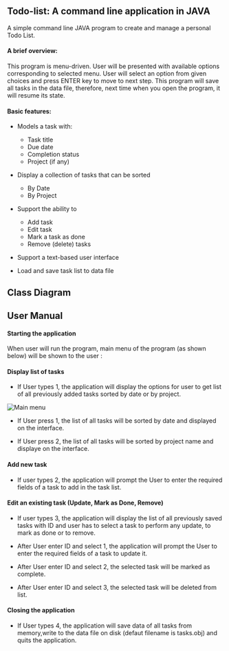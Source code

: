 ## Todo-list: A command line application in JAVA

A simple command line JAVA program to create and manage a personal Todo List.

#### A brief overview:


This program is menu-driven. User will be presented with available options corresponding to selected menu. User will select an option from given choices and press ENTER key to move to next step. This program will save all tasks in the data file, therefore, next time when you open the program, it will resume its state.

#### Basic features:

* Models a task with:
    * Task title
    * Due date
    * Completion status
    * Project (if any)
    
* Display a collection of tasks that can be sorted
    * By Date
    * By Project
   
* Support the ability to
   * Add task
   * Edit task
   * Mark a task as done
   * Remove (delete) tasks
   
* Support a text-based user interface

* Load and save task list to data file


## Class Diagram










## User Manual

#### Starting the application

When user will run the program, main menu of the program (as shown below) will be shown to the user :

#### Display list of tasks

* If User types 1, the application will display the options for user to get list of all previously added tasks sorted by date or by project.

 ![Main menu](/Users/himaniparonigar/Desktop/github/IP_himani/UserManual/1.png)
 

* If User press 1, the list of all tasks will be sorted by date and displayed on the interface.

* If User press 2, the list of all tasks will be sorted by project name and displaye on the interface.


#### Add new task

* If user types 2, the application will prompt the User to enter the required fields of a task to add in the task list.



#### Edit an existing task (Update, Mark as Done, Remove)

* If user types 3, the application will display the list of all previously saved tasks with ID and user has to select a task to perform any update, to mark as done or to remove.

* After User enter ID and select 1, the application will prompt the User to enter the required fields of a task to update it.

* After User enter ID and select 2, the selected task will be marked as complete.

* After User enter ID and select 3, the selected task will be deleted from list.


#### Closing the application

* If User types 4, the application will save data of all tasks from memory,write to the data file on disk (defaut filename is tasks.obj) and quits the application.



